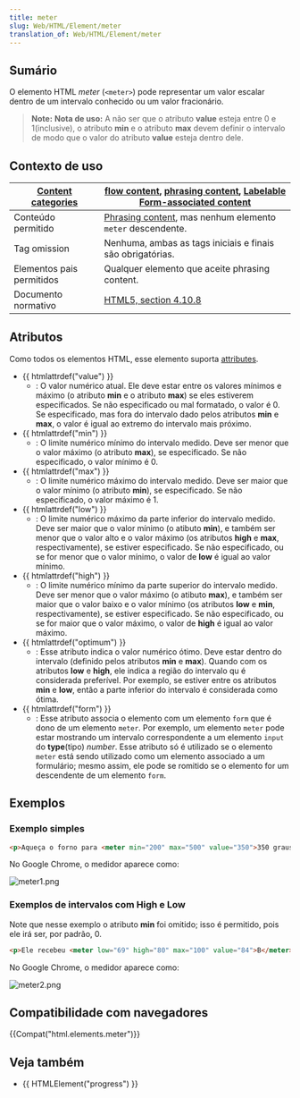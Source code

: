 ```yaml
---
title: meter
slug: Web/HTML/Element/meter
translation_of: Web/HTML/Element/meter
---
```

## Sumário

O elemento HTML _meter_ (`<meter>`) pode representar um valor escalar dentro de um intervalo conhecido ou um valor fracionário.

> **Note:** **Nota de uso:** A não ser que o atributo **value** esteja entre 0 e 1(inclusive), o atributo **min** e o atributo **max** devem definir o intervalo de modo que o valor do atributo **value** esteja dentro dele.

## Contexto de uso

| [Content categories](/en/HTML/Content_categories) | [flow content](/en/HTML/Content_categories#flow_content), [phrasing content](/en/HTML/Content_categories#phrasing_content), [Labelable](/en/HTML/Content_categories#form-labelable) [Form-associated content](/en/HTML/Content_categories#form-associated) |
| ------------------------------------------------------------------------------ | ------------------------------------------------------------------------------------------------------------------------------------------------------------------------------------------------------------------------------------------------------------------------------------------------------------------------------------------------------------------------------------------------------------------------------------------- |
| Conteúdo permitido                                                             | [Phrasing content](/en/HTML/Content_categories#Phrasing_content), mas nenhum elemento `meter` descendente.                                                                                                                                                                                                                                                                                    |
| Tag omission                                                                   | Nenhuma, ambas as tags iniciais e finais são obrigatórias.                                                                                                                                                                                                                                                                                                                                                                                  |
| Elementos pais permitidos                                                      | Qualquer elemento que aceite phrasing content.                                                                                                                                                                                                                                                                                                                                                                                              |
| Documento normativo                                                            | [HTML5, section 4.10.8](http://www.whatwg.org/specs/web-apps/current-work/multipage/the-button-element.html#the-meter-element)                                                                                                                                                                                                                                                                                                              |

## Atributos

Como todos os elementos HTML, esse elemento suporta [attributes](/en/HTML/Global_attributes).

- {{ htmlattrdef("value") }}
  - : O valor numérico atual. Ele deve estar entre os valores mínimos e máximo (o atributo **min** e o atributo **max**) se eles estiverem especificados. Se não especificado ou mal formatado, o valor é 0. Se especificado, mas fora do intervalo dado pelos atributos **min** e **max**, o valor é igual ao extremo do intervalo mais próximo.
- {{ htmlattrdef("min") }}
  - : O limite numérico mínimo do intervalo medido. Deve ser menor que o valor máximo (o atributo **max**), se especificado. Se não especificado, o valor mínimo é 0.
- {{ htmlattrdef("max") }}
  - : O limite numérico máximo do intervalo medido. Deve ser maior que o valor mínimo (o atributo **min**), se especificado. Se não especificado, o valor máximo é 1.
- {{ htmlattrdef("low") }}
  - : O limite numérico máximo da parte inferior do intervalo medido. Deve ser maior que o valor mínimo (o atibuto **min**), e também ser menor que o valor alto e o valor máximo (os atributos **high** e **max**, respectivamente), se estiver especificado. Se não especificado, ou se for menor que o valor mínimo, o valor de **low** é igual ao valor mínimo.
- {{ htmlattrdef("high") }}
  - : O limite numérico mínimo da parte superior do intervalo medido. Deve ser menor que o valor máximo (o atibuto **max**), e também ser maior que o valor baixo e o valor mínimo (os atributos **low** e **min**, respectivamente), se estiver especificado. Se não especificado, ou se for maior que o valor máximo, o valor de **high** é igual ao valor máximo.
- {{ htmlattrdef("optimum") }}
  - : Esse atributo indica o valor numérico ótimo. Deve estar dentro do intervalo (definido pelos atributos **min** e **max**). Quando com os atributos **low** e **high**, ele indica a região do intervalo qu é considerada preferível. Por exemplo, se estiver entre os atributos **min** e **low**, então a parte inferior do intervalo é considerada como ótima.
- {{ htmlattrdef("form") }}
  - : Esse atributo associa o elemento com um elemento `form` que é dono de um elemento `meter`. Por exemplo, um elemento `meter` pode estar mostrando um intervalo correspondente a um elemento `input` do **type**(tipo) _number_. Esse atributo só é utilizado se o elemento `meter` está sendo utilizado como um elemento associado a um formulário; mesmo assim, ele pode se romitido se o elemento for um descendente de um elemento `form`.

## Exemplos

### Exemplo simples

```html
<p>Aqueça o forno para <meter min="200" max="500" value="350">350 graus</meter>.</p>
```

No Google Chrome, o medidor aparece como:

![meter1.png](/@api/deki/files/4940/=meter1.png)

### Exemplos de intervalos com High e Low

Note que nesse exemplo o atributo **min** foi omitido; isso é permitido, pois ele irá ser, por padrão, 0.

```html
<p>Ele recebeu <meter low="69" high="80" max="100" value="84">B</meter> no exame.</p>
```

No Google Chrome, o medidor aparece como:

![meter2.png](/@api/deki/files/4941/=meter2.png)

## Compatibilidade com navegadores

{{Compat("html.elements.meter")}}

## Veja também

- {{ HTMLElement("progress") }}
